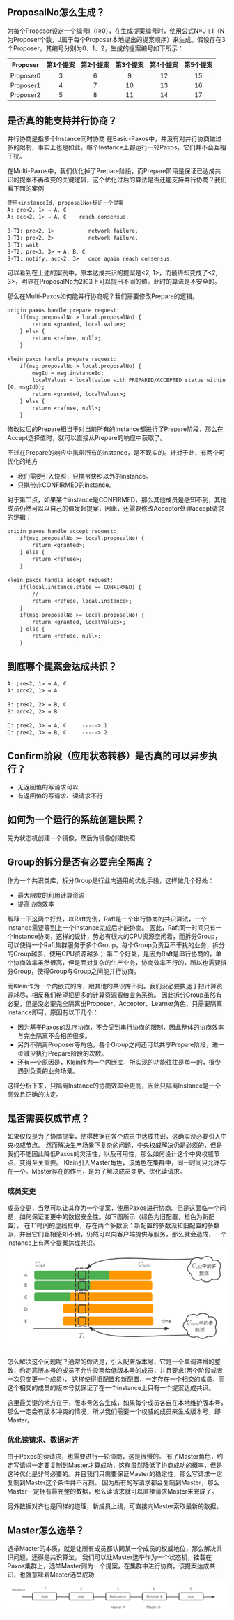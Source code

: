 
## ProposalNo怎么生成？
为每个Proposer设定一个编号I（I≥0），在生成提案编号时，使用公式N×J＋I（N为Proposer个数，J属于每个Proposer本地提出的提案顺序）来生成。假设存在3个Proposer，其编号分别为0、1、2，生成的提案编号如下所示：

 | Proposer | 第1个提案 | 第2个提案 | 第3个提案 | 第4个提案 | 第5个提案 | 
 |:-----:| :-----: | :-----: | :-----: | :-----: | :-----: | 
 | Proposer0 |   3   | 6 | 9 | 12 | 15 | 
 | Proposer1 |   4   | 7 | 10 | 13 | 16 | 
 | Proposer2 |   5   | 8 | 11 | 14 | 17 | 


## 是否真的能支持并行协商？
并行协商是指多个Instance同时协商
在Basic-Paxos中，并没有对并行协商做过多的限制，事实上也是如此，每个Instance上都运行一轮Paxos，它们并不会互相干扰。

在Multi-Paxos中，我们优化掉了Prepare阶段，而Prepare阶段是保证已达成共识的提案不再改变的关键逻辑，这个优化过后的算法是否还能支持并行协商？我们看下面的案例

```
使用<instanceId, proposalNo>标识一个提案
A: pre<2, 1> → A, C
A: acc<2, 1> → A, C    reach consensus.

B-T1: pre<2, 1>           network failure.
B-T1: pre<2, 2>           network failure.
B-T1: wait
B-T2: pre<3, 3> → A, B, C
B-T1: notify, acc<2, 3>   once again reach consensus.
```
可以看到在上述的案例中，原本达成共识的提案是<2, 1>，而最终却变成了<2, 3>，明显在ProposalNo为2和3上可以提出不同的值。此时的算法是不安全的。

那么在Multi-Paxos如何能并行协商呢？我们需要修改Prepare的逻辑。

```
origin paxos handle prepare request:
    if(msg.proposalNo > local.proposalNo) {
        return <granted, local.value>;
    } else {
        return <refuse, null>;
    }

klein paxos handle prepare request:
    if(msg.proposalNo > local.proposalNo) {
        msgId = msg.instanceId;
        localValues = local(value with PREPARED/ACCEPTED status within [0, msgId)); 
        return <granted, localValues>;
    } else {
        return <refuse, null>;
    }
```
修改过后的Prepare相当于对当前所有的Instance都进行了Prepare阶段，那么在Accept选择值时，就可以直接从Prepare的响应中获取了。

不过在Prepare的响应中携带所有的instance，是不现实的。针对于此，有两个可优化的地方
- 我们需要引入快照，只携带快照以外的instance。
- 只携带非CONFIRMED的instance。

对于第二点，如果某个instance是CONFIRMED，那么其他成员是感知不到，其他成员仍然可以以自己的值发起提案，因此，还需要修改Acceptor处理accept请求的逻辑：
```
origin paxos handle accept request:
    if(msg.proposalNo >= local.proposalNo) {
        return <granted>;
    } else {
        return <refuse>;
    }

klein paxos handle accept request:
    if(local.instance.state == CONFIRMED) {
        // 
        return <refuse, local.instance>;
    }
    if(msg.proposalNo >= local.proposalNo) {
        return <granted, localValues>;
    } else {
        return <refuse, null>;
    }

```

## 到底哪个提案会达成共识？
```
A: pre<2, 1> → A, C
A: acc<2, 1> → A

B: pre<2, 2> → B, C
B: acc<2, 2> → B

C: pre<2, 3> → A, C     -----> 1
C: pre<2, 3> → B, C     -----> 2
```

## Confirm阶段（应用状态转移）是否真的可以异步执行？
- 无返回值的写请求可以
- 有返回值的写请求、读请求不行


## 如何为一个运行的系统创建快照？
先为状态机创建一个镜像，然后为镜像创建快照

## Group的拆分是否有必要完全隔离？
作为一个共识类库，拆分Group是行业内通用的优化手段，这样做几个好处：
- 最大限度的利用计算资源
- 提高协商效率

解释一下这两个好处，以Raft为例，Raft是一个串行协商的共识算法，一个Instance需要等到上一个Instance完成后才能协商。
因此，Raft同一时间只有一个Instance协商，这样的设计，势必有很大的CPU资源空闲着，而拆分Group，可以使得一个Raft集群服务于多个Group，每个Group负责互不干扰的业务，拆分的Group越多，使用CPU资源越多；
第二个好处，是因为Raft是串行协商的，单个协商效率虽然很高，但是面对复杂的生产业务，协商效率不行的，所以也需要拆分Group，使得Group与Group之间能并行协商。

而Klein作为一个内嵌式的库，跟其他的共识库不同。我们没必要执迷于把计算资源耗尽，相反我们希望把更多的计算资源留给业务系统。
因此拆分Group虽然有必要，但是没必要完全隔离出Proposer、Acceptor、Learner角色，只需要隔离Instance即可，原因有以下几个：

- 因为基于Paxos的乱序协商，不会受到串行协商的限制，因此整体的协商效率与完全隔离不会相差很多。
- 另外不隔离Proposer等角色，各个Group之间还可以共享Prepare阶段，进一步减少执行Prepare阶段的次数。
- 还有一个原因是，Klein作为一个内嵌库，所实现的功能往往是单一的，很少遇到负责的业务场景。

这样分析下来，只隔离Instance的协商效率会更高，因此只隔离Instance是一个高效且正确的决定。

## 是否需要权威节点？
如果仅仅是为了协商提案，使得数据在各个成员中达成共识，这确实没必要引入中央权威节点。
然而解决生产场景下复杂的问题，中央权威解决仍是必须的，但是我们不能因此降低Paxos的灵活性，以及可用性，那么如何设计这个中央权威节点，变得至关重要。
Klein引入Master角色，该角色在集群中，同一时间只允许存在一个。Master存在的作用，是为了解决成员变更、优化读请求。

### 成员变更
成员变更，当然可以让其作为一个提案，使用Paxos进行协商。但是这面临一个问题，如何保证变更中的数据安全性。如下图所示（绿色为旧配置，橙色为新配置），
在T1时间的虚线框中，存在两个多数派：新配置的多数派和旧配置的多数派，并且它们互相感知不到，仍然可以向客户端提供写服务，那么就会造成，一个instance上有两个提案达成共识。
![成员变更新旧配置同时存在](change_member.png)

怎么解决这个问题呢？通常的做法是，引入配置版本号，它是一个单调递增的整数，约定高版本号的成员不允许投票给低版本号的成员，并且要求(两个阶段或者一次只变更一个成员)，
这样使得旧配置和新配置，一定存在一个相交的成员，而这个相交的成员的版本号就保证了在一个instance上只有一个提案达成共识。

这里最关键的地方在于，版本号怎么生成，如果每个成员各自在本地维护版本号，那么一定会有版本冲突的情况，所以我们需要一个权威的成员来生成版本号，即Master。

### 优化读请求、数据对齐
由于Paxos的读请求，也需要进行一轮协商，这是很慢的。
有了Master角色，约定写请求一定要复制到Master才算成功，这样虽然降低了协商成功的概率，但是这种优化是非常必要的。并且我们只需要保证Master的稳定性，那么写请求一定复制到Master这个条件并不苛刻。
因为所有的写请求都会复制到Master，那么Master一定拥有最完整的数据，那么读请求就可以直接请求Master来完成了。

另外数据对齐也是同样的道理，新成员上线，可直接向Master索取最新的数据。

## Master怎么选举？
选举Master的本质，就是让所有成员都认同某一个成员的权威地位，那么解决共识问题，还得是共识算法。
我们可以让Master选举作为一个状态机，挂载在Paxos集群上，选举Master则为一个提案，在集群中进行协商，该提案达成共识，也就意味着Master选举成功
![img_1.png](elect_master.png)
